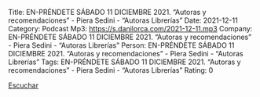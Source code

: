 Title: EN-PRÉNDETE SÁBADO 11 DICIEMBRE 2021. “Autoras y recomendaciones” - Piera Sedini - “Autoras Librerías”
Date: 2021-12-11
Category: Podcast
Mp3: https://s.danilorca.com/2021-12-11.mp3
Company: EN-PRÉNDETE SÁBADO 11 DICIEMBRE 2021. “Autoras y recomendaciones” - Piera Sedini - “Autoras Librerías”
Person: EN-PRÉNDETE SÁBADO 11 DICIEMBRE 2021. “Autoras y recomendaciones” - Piera Sedini - “Autoras Librerías”
Tags: EN-PRÉNDETE SÁBADO 11 DICIEMBRE 2021. “Autoras y recomendaciones” - Piera Sedini - “Autoras Librerías”
Rating: 0

<a href="https://s.danilorca.com/2021-12-11.mp3" type="audio/mpeg">
Escuchar
</a>
